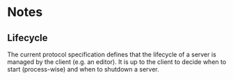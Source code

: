 # Notes

## Lifecycle

The current protocol specification defines that the lifecycle of a server is
managed by the client (e.g. an editor). It is up to the client to decide when to
start (process-wise) and when to shutdown a server.
